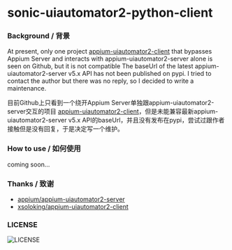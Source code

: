 # sonic-uiautomator2-python-client

### Background / 背景

At present, only one project [appium-uiautomator2-client](https://github.com/xsoloking/appium-uiautomator2-client) that bypasses Appium Server and interacts with appium-uiautomator2-server alone is seen on Github, but it is not compatible The baseUrl of the latest appium-uiautomator2-server v5.x API has not been published on pypi. I tried to contact the author but there was no reply, so I decided to write a maintenance.

目前Github上只看到一个绕开Appium Server单独跟appium-uiautomator2-server交互的项目 [appium-uiautomator2-client](https://github.com/xsoloking/appium-uiautomator2-client)，但是未能兼容最新appium-uiautomator2-server v5.x API的baseUrl，并且没有发布在pypi，尝试过跟作者接触但是没有回复，于是决定写一个维护。

### How to use / 如何使用

coming soon...

### Thanks / 致谢

- [appium/appium-uiautomator2-server](https://github.com/appium/appium-uiautomator2-server)
- [xsoloking/appium-uiautomator2-client](https://github.com/xsoloking/appium-uiautomator2-client)

### LICENSE
![LICENSE](LICENSE)

